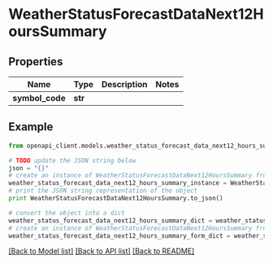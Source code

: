 # WeatherStatusForecastDataNext12HoursSummary


## Properties
Name | Type | Description | Notes
------------ | ------------- | ------------- | -------------
**symbol_code** | **str** |  | 

## Example

```python
from openapi_client.models.weather_status_forecast_data_next12_hours_summary import WeatherStatusForecastDataNext12HoursSummary

# TODO update the JSON string below
json = "{}"
# create an instance of WeatherStatusForecastDataNext12HoursSummary from a JSON string
weather_status_forecast_data_next12_hours_summary_instance = WeatherStatusForecastDataNext12HoursSummary.from_json(json)
# print the JSON string representation of the object
print WeatherStatusForecastDataNext12HoursSummary.to_json()

# convert the object into a dict
weather_status_forecast_data_next12_hours_summary_dict = weather_status_forecast_data_next12_hours_summary_instance.to_dict()
# create an instance of WeatherStatusForecastDataNext12HoursSummary from a dict
weather_status_forecast_data_next12_hours_summary_form_dict = weather_status_forecast_data_next12_hours_summary.from_dict(weather_status_forecast_data_next12_hours_summary_dict)
```
[[Back to Model list]](../README.md#documentation-for-models) [[Back to API list]](../README.md#documentation-for-api-endpoints) [[Back to README]](../README.md)


